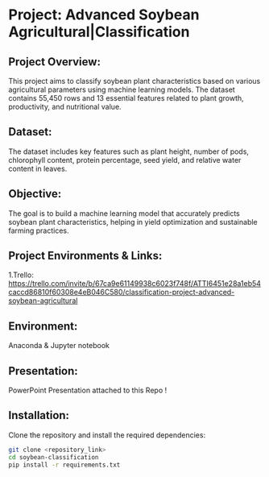 # Project: Advanced Soybean Agricultural|Classification

## Project Overview:
This project aims to classify soybean plant characteristics based on various agricultural parameters using machine learning models. The dataset contains 55,450 rows and 13 essential features related to plant growth, productivity, and nutritional value.

## Dataset:
The dataset includes key features such as plant height, number of pods, chlorophyll content, protein percentage, seed yield, and relative water content in leaves.

## Objective:
The goal is to build a machine learning model that accurately predicts soybean plant characteristics, helping in yield optimization and sustainable farming practices.

## Project Environments & Links:
1.Trello: https://trello.com/invite/b/67ca9e61149938c6023f748f/ATTI6451e28a1eb54caccd86810f60308e4eB046C580/classification-project-advanced-soybean-agricultural

## Environment: 
Anaconda & Jupyter notebook

## Presentation: 
PowerPoint Presentation attached to this Repo !

## Installation:
Clone the repository and install the required dependencies:

```bash
git clone <repository_link>
cd soybean-classification
pip install -r requirements.txt

